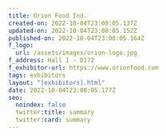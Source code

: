 ```yaml
---
title: Orion Food Ind.
created-on: 2022-10-04T23:08:05.137Z
updated-on: 2022-10-04T23:08:05.152Z
published-on: 2022-10-04T23:08:05.164Z
f_logo:
  url: /assets/images/orion-logo.jpg
f_address: Hall 1 - D172
f_exhibitor-url: https://www.orionfood.com
tags: exhibitors
layout: "[exhibitors].html"
date: 2022-10-04T23:08:05.177Z
seo:
  noindex: false
  twitter:title: summary
  twitter:card: summary
---
```

